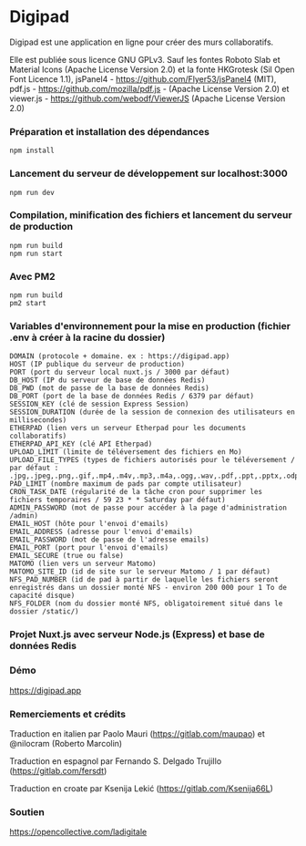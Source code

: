 # Digipad

Digipad est une application en ligne pour créer des murs collaboratifs. 

Elle est publiée sous licence GNU GPLv3.
Sauf les fontes Roboto Slab et Material Icons (Apache License Version 2.0) et la fonte HKGrotesk (Sil Open Font Licence 1.1), jsPanel4 - https://github.com/Flyer53/jsPanel4 (MIT), pdf.js - https://github.com/mozilla/pdf.js - (Apache License Version 2.0) et viewer.js - https://github.com/webodf/ViewerJS (Apache License Version 2.0)

### Préparation et installation des dépendances
```
npm install
```

### Lancement du serveur de développement sur localhost:3000
```
npm run dev
```

### Compilation, minification des fichiers et lancement du serveur de production
```
npm run build
npm run start
```

### Avec PM2
```
npm run build
pm2 start
```

### Variables d'environnement pour la mise en production (fichier .env à créer à la racine du dossier)
```
DOMAIN (protocole + domaine. ex : https://digipad.app)
HOST (IP publique du serveur de production)
PORT (port du serveur local nuxt.js / 3000 par défaut)
DB_HOST (IP du serveur de base de données Redis)
DB_PWD (mot de passe de la base de données Redis)
DB_PORT (port de la base de données Redis / 6379 par défaut)
SESSION_KEY (clé de session Express Session)
SESSION_DURATION (durée de la session de connexion des utilisateurs en millisecondes)
ETHERPAD (lien vers un serveur Etherpad pour les documents collaboratifs)
ETHERPAD_API_KEY (clé API Etherpad)
UPLOAD_LIMIT (limite de téléversement des fichiers en Mo)
UPLOAD_FILE_TYPES (types de fichiers autorisés pour le téléversement / par défaut : .jpg,.jpeg,.png,.gif,.mp4,.m4v,.mp3,.m4a,.ogg,.wav,.pdf,.ppt,.pptx,.odp,.doc,.docx,.odt,.ods,.odg,.xls,.xlsx)
PAD_LIMIT (nombre maximum de pads par compte utilisateur)
CRON_TASK_DATE (régularité de la tâche cron pour supprimer les fichiers temporaires / 59 23 * * Saturday par défaut)
ADMIN_PASSWORD (mot de passe pour accéder à la page d'administration /admin)
EMAIL_HOST (hôte pour l'envoi d'emails)
EMAIL_ADDRESS (adresse pour l'envoi d'emails)
EMAIL_PASSWORD (mot de passe de l'adresse emails)
EMAIL_PORT (port pour l'envoi d'emails)
EMAIL_SECURE (true ou false)
MATOMO (lien vers un serveur Matomo)
MATOMO_SITE_ID (id de site sur le serveur Matomo / 1 par défaut)
NFS_PAD_NUMBER (id de pad à partir de laquelle les fichiers seront enregistrés dans un dossier monté NFS - environ 200 000 pour 1 To de capacité disque)
NFS_FOLDER (nom du dossier monté NFS, obligatoirement situé dans le dossier /static/)
```

### Projet Nuxt.js avec serveur Node.js (Express) et base de données Redis


### Démo
https://digipad.app


### Remerciements et crédits
Traduction en italien par Paolo Mauri (https://gitlab.com/maupao) et @nilocram (Roberto Marcolin)

Traduction en espagnol par Fernando S. Delgado Trujillo (https://gitlab.com/fersdt)

Traduction en croate par Ksenija Lekić (https://gitlab.com/Ksenija66L)


### Soutien
https://opencollective.com/ladigitale

